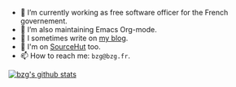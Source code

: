 - 🧢 I’m currently working as free software officer for the French governement.
- 🌱 I’m also maintaining Emacs Org-mode.
- 🤔 I sometimes write on [my blog](https://bzg.fr/en/). 
- 🔭 I'm on [SourceHut](https://git.sr.ht/~bzg/) too.
- 📫 How to reach me: `bzg@bzg.fr`.

[![bzg's github stats](https://github-readme-stats.vercel.app/api?username=bzg)](https://github.com/bzg/github-readme-stats)
